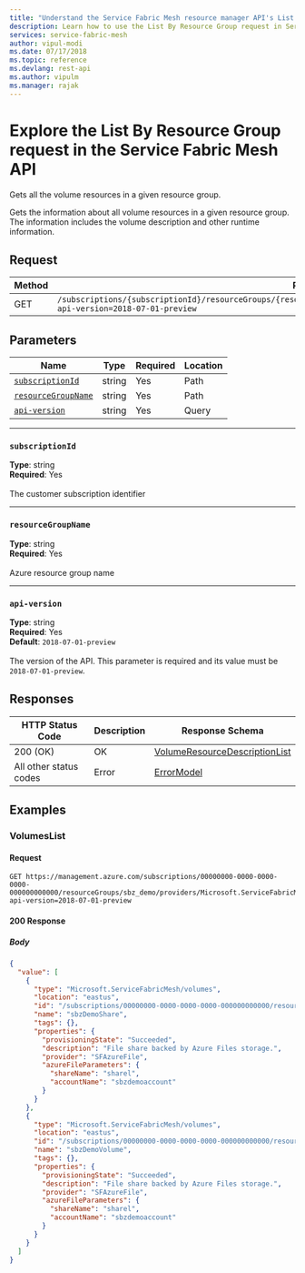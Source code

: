 ```yaml
---
title: "Understand the Service Fabric Mesh resource manager API's List By Resource Group request"
description: Learn how to use the List By Resource Group request in Service Fabric Mesh API to get all of the volume resources.
services: service-fabric-mesh
author: vipul-modi
ms.date: 07/17/2018
ms.topic: reference
ms.devlang: rest-api
ms.author: vipulm
ms.manager: rajak
---
```

# Explore the List By Resource Group request in the Service Fabric Mesh API
Gets all the volume resources in a given resource group.

Gets the information about all volume resources in a given resource group. The information includes the volume description and other runtime information.


## Request
| Method | Request URI |
| ------ | ----------- |
| GET | `/subscriptions/{subscriptionId}/resourceGroups/{resourceGroupName}/providers/Microsoft.ServiceFabricMesh/volumes?api-version=2018-07-01-preview` |


## Parameters
| Name | Type | Required | Location |
| --- | --- | --- | --- |
| [`subscriptionId`](#subscriptionid) | string | Yes | Path |
| [`resourceGroupName`](#resourcegroupname) | string | Yes | Path |
| [`api-version`](#api-version) | string | Yes | Query |

____
### `subscriptionId`
__Type__: string <br/>
__Required__: Yes<br/>
<br/>
The customer subscription identifier

____
### `resourceGroupName`
__Type__: string <br/>
__Required__: Yes<br/>
<br/>
Azure resource group name

____
### `api-version`
__Type__: string <br/>
__Required__: Yes<br/>
__Default__: `2018-07-01-preview` <br/>
<br/>
The version of the API. This parameter is required and its value must be `2018-07-01-preview`.

## Responses

| HTTP Status Code | Description | Response Schema |
| --- | --- | --- |
| 200 (OK) | OK<br/> | [VolumeResourceDescriptionList](sfmeshrp-model-volumeresourcedescriptionlist.md) |
| All other status codes | Error<br/> | [ErrorModel](sfmeshrp-model-errormodel.md) |

## Examples

### VolumesList

#### Request
```
GET https://management.azure.com/subscriptions/00000000-0000-0000-0000-000000000000/resourceGroups/sbz_demo/providers/Microsoft.ServiceFabricMesh/volumes?api-version=2018-07-01-preview
```

#### 200 Response
##### Body
```json
{
  "value": [
    {
      "type": "Microsoft.ServiceFabricMesh/volumes",
      "location": "eastus",
      "id": "/subscriptions/00000000-0000-0000-0000-000000000000/resourcegroups/sbz_demo/providers/Microsoft.ServiceFabricMesh/volumes/sbzDemoVolume2",
      "name": "sbzDemoShare",
      "tags": {},
      "properties": {
        "provisioningState": "Succeeded",
        "description": "File share backed by Azure Files storage.",
        "provider": "SFAzureFile",
        "azureFileParameters": {
          "shareName": "sharel",
          "accountName": "sbzdemoaccount"
        }
      }
    },
    {
      "type": "Microsoft.ServiceFabricMesh/volumes",
      "location": "eastus",
      "id": "/subscriptions/00000000-0000-0000-0000-000000000000/resourcegroups/sbz_demo/providers/Microsoft.ServiceFabricMesh/volumes/sbzDemoVolume",
      "name": "sbzDemoVolume",
      "tags": {},
      "properties": {
        "provisioningState": "Succeeded",
        "description": "File share backed by Azure Files storage.",
        "provider": "SFAzureFile",
        "azureFileParameters": {
          "shareName": "sharel",
          "accountName": "sbzdemoaccount"
        }
      }
    }
  ]
}
```

